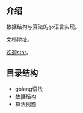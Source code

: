 ## 介绍

数据结构与算法的`go`语言实现。

[文档地址](https://damion.gitbook.io/go/)。

[欢迎star](https://github.com/damiony/go-algorithm)。

## 目录结构

- golang语法
- 数据结构
- 算法例题